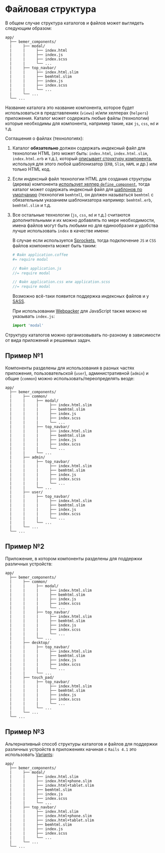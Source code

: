 # Файловая структура

В общем случае структура каталогов и файлов может выглядеть следующим образом:

```
app/
  ├── bemer_components/
  |     ├── modal/
  |     |     ├── index.html
  |     |     ├── index.js
  |     |     ├── index.scss
  |     |     └── ...
  |     ├── top_navbar/
  |     |     ├── index.html.slim
  |     |     ├── bemhtml.slim
  |     |     ├── index.js
  |     |     ├── index.scss
  |     |     └── ...
  |     └── ...
  └── ...
```

Название каталога это название компонента, которое будет использоваться в представлениях (`views`) и/или хелперах (`helpers`) приложения. Каталог может содержать любые файлы (технологии) которые необходимы для компонента, например такие, как `js`, `css`, `md` и т.д.

Соглашения о файлах (технологиях):

1. Каталог **обязательно** должен содержать индексный файл для технологии HTML (это может быть: `index.html`, `index.html.slim`, `index.html.erb` и т.д.), который [описывает структуру компонента](Создание-и-использование-UI-компонент.md), используя для этого любой шаблонизатор (`ERB`, `Slim`, `HAML` и др.) или только HTML код.

1. Если индексный файл технологии HTML для создания структуры (дерева) компонента [использует хелпер `define_component`](Хелпер-define_component.md), тогда каталог может содержать индексный файл для [шаблонов по умолчанию](Хелпер-define_templates.md) (технология `bemhtml`), он должен называться `bemhtml` с обязательным указанием шаблонизатора например: `bemhtml.erb`, `bemhtml.slim` и т.д.

1. Все остальные технологии (`js`, `css`, `md` и т.д.) считаются дополнительными и их можно добавлять по мере необходимости, имена файлов могут быть любыми но для единообразия и удобства лучше использовать `index` в качестве имени:

    В случае если используется [Sprockets](https://github.com/rails/sprockets-rails), тогда подключение `JS` и `CSS` файлов компонента может быть таким:

    ```coffeescript
    # Файл application.coffee
    #= require modal
    ```

    ```js
    // Файл application.js
    //= require modal
    ```

    ```scss
    // Файл application.css или application.scss
    //= require modal
    ```

    Возможно всё-таки появится поддержка индексных файлов и у [SASS](https://github.com/sass/sass/issues/690).

    При использовании [Webpacker](https://github.com/rails/webpacker) для JavaScript также можно не указывать `index.js`:
    ```js
    import 'modal'
    ```


Структуру каталогов можно организовывать по-разному в зависимости от вида приложений и решаемых задач.

## Пример №1

Компоненты разделены для использования в разных частях приложения, пользовательской (`user`), административной (`admin`) и общие (`common`) можно использовать/переопределять везде:

```
app/
  ├── bemer_components/
  |     ├── common/
  |     |     ├── modal/
  |     |     |     ├── index.html.slim
  |     |     |     ├── bemhtml.slim
  |     |     |     ├── index.js
  |     |     |     ├── index.scss
  |     |     |     └── ...
  |     |     ├── top_navbar/
  |     |     |     ├── index.html.slim
  |     |     |     ├── bemhtml.slim
  |     |     |     ├── index.js
  |     |     |     ├── index.scss
  |     |     |     └── ...
  |     |     └── ...
  |     ├── admin/
  |     |     ├── top_navbar/
  |     |     |     ├── index.html.slim
  |     |     |     ├── bemhtml.slim
  |     |     |     ├── index.js
  |     |     |     ├── index.scss
  |     |     |     └── ...
  |     |     └── ...
  |     ├── user/
  |     |     ├── top_navbar/
  |     |     |     ├── index.html.slim
  |     |     |     ├── bemhtml.slim
  |     |     |     ├── index.js
  |     |     |     ├── index.scss
  |     |     |     └── ...
  |     |     └── ...
  |     └── ...
  └── ...
```

## Пример №2

Приложение, в котором компоненты разделены для поддержки различных устройств:

```
app/
  ├── bemer_components/
  |     ├── common/
  |     |     ├── modal/
  |     |     |     ├── index.html.slim
  |     |     |     ├── bemhtml.slim
  |     |     |     ├── index.js
  |     |     |     ├── index.scss
  |     |     |     └── ...
  |     |     ├── top_navbar/
  |     |     |     ├── index.html.slim
  |     |     |     ├── bemhtml.slim
  |     |     |     ├── index.js
  |     |     |     ├── index.scss
  |     |     |     └── ...
  |     |     └── ...
  |     ├── desktop/
  |     |     ├── top_navbar/
  |     |     |     ├── index.html.slim
  |     |     |     ├── bemhtml.slim
  |     |     |     ├── index.js
  |     |     |     ├── index.scss
  |     |     |     └── ...
  |     |     └── ...
  |     ├── touch_pad/
  |     |     ├── top_navbar/
  |     |     |     ├── index.html.slim
  |     |     |     ├── bemhtml.slim
  |     |     |     ├── index.js
  |     |     |     ├── index.scss
  |     |     |     └── ...
  |     |     └── ...
  |     └── ...
  └── ...
```

## Пример №3

Альтернативный способ структуры каталогов и файлов для поддержки различных устройств в приложениях начиная с `Rails 4.1` это использовать [Variants](http://guides.rubyonrails.org/4_1_release_notes.html#action-pack-variants):

```
app/
  ├── bemer_components/
  |     ├── modal/
  |     |     ├── index.html.slim
  |     |     ├── index.html+phone.slim
  |     |     ├── index.html+tablet.slim
  |     |     ├── bemhtml.slim
  |     |     ├── index.js
  |     |     ├── index.scss
  |     |     └── ...
  |     ├── top_navbar/
  |     |     ├── index.html.slim
  |     |     ├── index.html+phone.slim
  |     |     ├── index.html+tablet.slim
  |     |     ├── bemhtml.slim
  |     |     ├── index.js
  |     |     ├── index.scss
  |     |     └── ...
  |     └── ...
  └── ...
```
